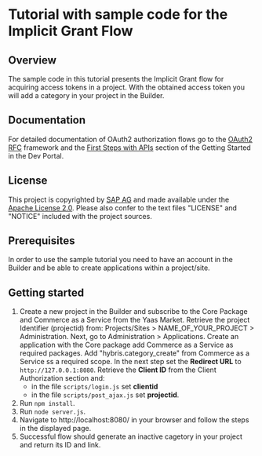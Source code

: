 # Tutorial with sample code for the Implicit Grant Flow

## Overview
The sample code in this tutorial presents the Implicit Grant flow for acquiring access tokens in a project. With the obtained access token you will add a category in your project in the Builder.

## Documentation
For detailed documentation of OAuth2 authorization flows go to the [OAuth2 RFC](http://tools.ietf.org/html/rfc6749#section-1.3) framework and the [First Steps with APIs](https://devportal.yaas.io/gettingstarted/) section of the Getting Started in the Dev Portal.

## License
This project is copyrighted by [SAP AG](http://www.sap.com/) and made available under the [Apache License 2.0](http://www.apache.org/licenses/LICENSE-2.0.html). Please also confer to the text files "LICENSE" and "NOTICE" included with the project sources.

## Prerequisites
In order to use the sample tutorial you need to have an account in the Builder and be able to create applications within a project/site.

## Getting started
1. Create a new project in the Builder and subscribe to the Core Package and Commerce as a Service from the Yaas Market. Retrieve the project Identifier (projectid) from: Projects/Sites > NAME_OF_YOUR_PROJECT > Administration. Next, go to Administration > Applications. Create an application with the Core package add Commerce as a Service as required packages. Add "hybris.category_create" from Commerce as a Service ss a required scope. In the next step set the **Redirect URL** to `http://127.0.0.1:8080`. Retrieve the  **Client ID** from the Client Authorization section and:
    * in the file `scripts/login.js` set **clientid**
    * in the file `scripts/post_ajax.js` set **projectid**.
2. Run `npm install`.
3. Run `node server.js`.
4. Navigate to http://localhost:8080/ in your browser and follow the steps in the displayed page.
5. Successful flow should generate an inactive cagetory in your project and return its ID and link.
